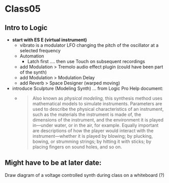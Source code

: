 # Class05

## Intro to Logic

* **start with ES E \(virtual instrument\)**
  * vibrato is a modulator LFO changing the pitch of the oscillator at a selected frequency
  * Automation
    * Latch first .... then use Touch on subsequent recordings
  * add Modulation &gt; Tremolo audio effect plugin \(could have been part of the synth\)
  * add Modulation &gt; Modulation Delay
  * add Reverb &gt; Space Designer \(warped moving\)
* introduce Sculpture \(Modeling Synth\) ... from Logic Pro Help document:
  * > Also known as _physical modeling,_ this synthesis method uses mathematical models to simulate instruments. Parameters are used to describe the physical characteristics of an instrument, such as the materials the instrument is made of, the dimensions of the instrument, and the environment it is played in—under water, or in the air, for example. Equally important are descriptions of how the player would interact with the instrument—whether it is played by blowing; by plucking, bowing, or strumming strings; by hitting it with sticks; by placing fingers on sound holes, and so on.

## Might have to be at later date:

Draw diagram of a voltage controlled synth during class on a whiteboard \(?\)

